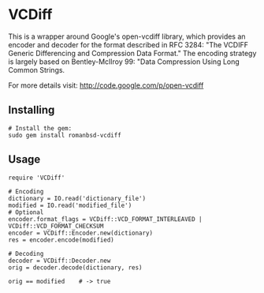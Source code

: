 # VCDiff
This is a wrapper around Google's open-vcdiff library, which provides
an encoder and decoder for the format described in RFC 3284:
"The VCDIFF Generic Differencing and Compression Data Format."
The encoding strategy is largely based on Bentley-McIlroy 99:
"Data Compression Using Long Common Strings.

For more details visit: http://code.google.com/p/open-vcdiff

## Installing
	# Install the gem:
	sudo gem install romanbsd-vcdiff

## Usage
	require 'VCDiff'
	
	# Encoding
	dictionary = IO.read('dictionary_file')
	modified = IO.read('modified_file')
	# Optional
	encoder.format_flags = VCDiff::VCD_FORMAT_INTERLEAVED | VCDiff::VCD_FORMAT_CHECKSUM
	encoder = VCDiff::Encoder.new(dictionary)
	res = encoder.encode(modified)
	
	# Decoding
	decoder = VCDiff::Decoder.new
	orig = decoder.decode(dictionary, res)
	
	orig == modified	# -> true

